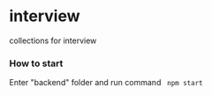 # interview
collections for interview


### How to start


Enter "backend" folder and run command ```  npm start ```


